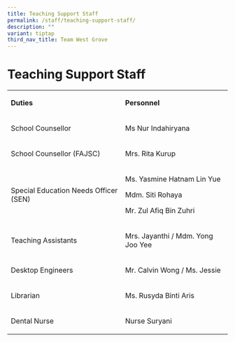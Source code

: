 ```yaml
---
title: Teaching Support Staff
permalink: /staff/teaching-support-staff/
description: ""
variant: tiptap
third_nav_title: Team West Grove
---
```

<h1>Teaching Support Staff</h1>
<table style="minWidth: 50px">
<colgroup>
<col>
<col>
</colgroup>
<tbody>
<tr>
<td rowspan="1" colspan="1">
<p><strong>Duties</strong>
</p>
</td>
<td rowspan="1" colspan="1">
<p><strong>Personnel</strong>
</p>
</td>
</tr>
<tr>
<td rowspan="1" colspan="1">
<p>School Counsellor</p>
</td>
<td rowspan="1" colspan="1">
<p>Ms Nur Indahiryana</p>
</td>
</tr>
<tr>
<td rowspan="1" colspan="1">
<p>School Counsellor (FAJSC)</p>
</td>
<td rowspan="1" colspan="1">
<p>Mrs. Rita Kurup</p>
</td>
</tr>
<tr>
<td rowspan="1" colspan="1">
<p>Special Education Needs Officer (SEN)</p>
</td>
<td rowspan="1" colspan="1">
<p>Ms. Yasmine Hatnam Lin Yue</p>
<p>Mdm. Siti Rohaya</p>
<p>Mr. Zul Afiq Bin Zuhri</p>
</td>
</tr>
<tr>
<td rowspan="1" colspan="1">
<p>Teaching Assistants</p>
</td>
<td rowspan="1" colspan="1">
<p>Mrs. Jayanthi / Mdm. Yong Joo Yee</p>
</td>
</tr>
<tr>
<td rowspan="1" colspan="1">
<p>Desktop Engineers</p>
</td>
<td rowspan="1" colspan="1">
<p>Mr. Calvin Wong / Ms. Jessie</p>
</td>
</tr>
<tr>
<td rowspan="1" colspan="1">
<p>Librarian</p>
</td>
<td rowspan="1" colspan="1">
<p>Ms. Rusyda Binti Aris</p>
</td>
</tr>
<tr>
<td rowspan="1" colspan="1">
<p>Dental Nurse</p>
</td>
<td rowspan="1" colspan="1">
<p>Nurse Suryani</p>
</td>
</tr>
</tbody>
</table>
<p></p>